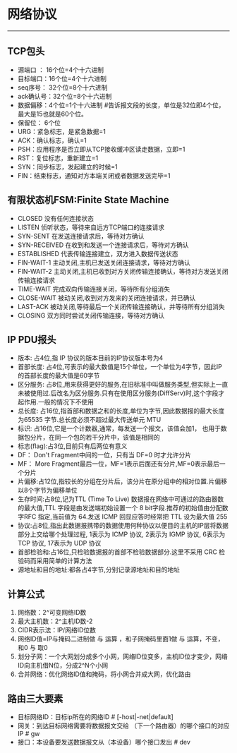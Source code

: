 # 网络协议
***
## TCP包头

* 源端口 ： 16个位=4个十六进制
* 目标端口：16个位=4个十六进制
* seq序号： 32个位=8个十六进制
* ack确认号：32个位=8个十六进制
* 数据偏移：4个位=1个十六进制 #告诉报文段的长度，单位是32位即4个位，最大是15也就是60个位。
* 保留位：  6个位
* URG：紧急标志，是紧急数据=1
* ACK：确认标志，确认=1
* PSH：应用程序是否立即从TCP接收缓冲区读走数据，立即=1
* RST：复位标志，重新建立=1
* SYN：同步标志，发起建立的时候=1
* FIN：结束标志，通知对方本端关闭或者数据发送完毕=1

## 有限状态机FSM:Finite State Machine 

* CLOSED 没有任何连接状态 
* LISTEN 侦听状态，等待来自远方TCP端口的连接请求 
* SYN-SENT 在发送连接请求后，等待对方确认 
* SYN-RECEIVED 在收到和发送一个连接请求后，等待对方确认 
* ESTABLISHED 代表传输连接建立，双方进入数据传送状态 
* FIN-WAIT-1 主动关闭,主机已发送关闭连接请求，等待对方确认 
* FIN-WAIT-2 主动关闭,主机已收到对方关闭传输连接确认，等待对方发送关闭传输连接请求 
* TIME-WAIT 完成双向传输连接关闭，等待所有分组消失 
* CLOSE-WAIT 被动关闭,收到对方发来的关闭连接请求，并已确认 
* LAST-ACK      被动关闭,等待最后一个关闭传输连接确认，并等待所有分组消失 
* CLOSING 双方同时尝试关闭传输连接，等待对方确认 

## IP PDU报头 
* 版本:  占4位,指 IP 协议的版本目前的IP协议版本号为4
* 首部长度:  占4位,可表示的最大数值是15个单位，一个单位为4字节，因此IP 的首部长度的最大值是60字节
* 区分服务:  占8位,用来获得更好的服务,在旧标准中叫做服务类型,但实际上一直未被使用过.后改名为区分服务.只有在使用区分服务(DiffServ)时,这个字段才起作用.一般的情况下不使用
* 总长度:  占16位,指首部和数据之和的长度,单位为字节,因此数据报的最大长度为65535 字节.总长度必须不超过最大传送单元 MTU
* 标识:  占16位,它是一个计数器,通常，每发送一个报文，该值会加1， 也用于数据包分片，在同一个包的若干分片中，该值是相同的	
* 标志(flag):占3位,目前只有后两位有意义 
* DF：  Don't Fragment中间的一位，只有当 DF=0 时才允许分片
* MF：  More Fragment最后一位，MF=1表示后面还有分片,MF=0表示最后一个分片
* 片偏移:占12位,指较长的分组在分片后，该分片在原分组中的相对位置.片偏移以8个字节为偏移单位 
* 生存时间:占8位,记为TTL (Time To Live) 数据报在网络中可通过的路由器数的最大值,TTL 字段是由发送端初始设置一个 8 bit字段.推荐的初始值由分配数字RFC 指定,当前值为 64.发送 ICMP 回显应答时经常把 TTL 设为最大值 255 
* 协议:占8位,指出此数据报携带的数据使用何种协议以便目的主机的IP层将数据部分上交给哪个处理过程, 1表示为 ICMP 协议, 2表示为 IGMP 协议, 6表示为TCP 协议, 17表示为 UDP 协议 
* 首部检验和:占16位,只检验数据报的首部不检验数据部分.这里不采用 CRC 检验码而采用简单的计算方法 
* 源地址和目的地址:都各占4字节,分别记录源地址和目的地址

## 计算公式
1.  网络数：2^可变网络ID数
2. 最大主机数：2^主机ID数-2
3. CIDR表示法：IP/网络ID位数
4. 网络ID值=IP与掩码二进制做 与 运算 ，和子网掩码里面1做 与 运算，不变，和0 与 取0
5. 划分子网：一个大网划分成多个小网，网络ID位变多，主机ID位才变少，网络ID向主机借N位，分成2^N个小网
6. 合并网络：优化网络ID值和掩码，将小网合并成大网，优化路由

## 路由三大要素
* 目标网络ID：目标ip所在的网络ID   # [-host|-net|default]
* 网关：到达目标网络需要将数据报文交给 （下一个路由器）的哪个接口的对应IP # gw
* 接口：本设备要发送数据报文从（本设备）哪个接口发出  # dev




